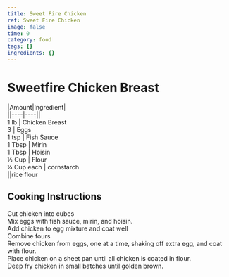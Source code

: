 ```yaml
---
title: Sweet Fire Chicken
ref: Sweet Fire Chicken
image: false
time: 0
category: food
tags: {}
ingredients: {}
---
```

# Sweetfire Chicken Breast  
  
|Amount|Ingredient|  
||----|----||  
1 lb | Chicken Breast  
3 | Eggs  
1 tsp | Fish Sauce  
1 Tbsp | Mirin  
1 Tbsp | Hoisin  
½ Cup | Flour  
¼ Cup each | cornstarch  
||rice flour  
  
## Cooking Instructions  
Cut chicken into cubes  
Mix eggs with fish sauce, mirin, and hoisin.  
Add chicken to egg mixture and coat well  
Combine fours  
Remove chicken from eggs, one at a time, shaking off extra egg, and coat with flour.  
Place chicken on a sheet pan until all chicken is coated in flour.  
Deep fry chicken in small batches until golden brown.  
  